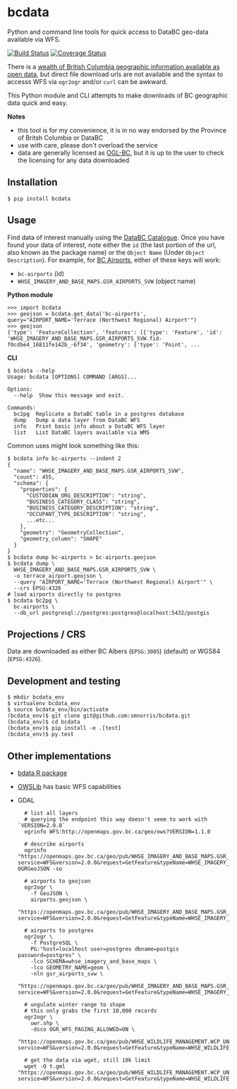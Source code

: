 # bcdata

Python and command line tools for quick access to DataBC geo-data available via WFS.

[![Build Status](https://travis-ci.org/smnorris/bcdata.svg?branch=master)](https://travis-ci.org/smnorris/bcdata)
[![Coverage Status](https://coveralls.io/repos/github/smnorris/bcdata/badge.svg?branch=master)](https://coveralls.io/github/smnorris/bcdata?branch=master)

There is a [wealth of British Columbia geographic information available as open
data](https://catalogue.data.gov.bc.ca/dataset?download_audience=Public),
but direct file download urls are not available and the syntax to accesss WFS via `ogr2ogr` and/or `curl` can be awkward.

This Python module and CLI attempts to make downloads of BC geographic data quick and easy.


**Notes**

- this tool is for my convenience, it is in no way endorsed by the Province of Britsh Columbia or DataBC
- use with care, please don't overload the service
- data are generally licensed as [OGL-BC](http://www2.gov.bc.ca/gov/content/governments/about-the-bc-government/databc/open-data/open-government-license-bc), but it is up to the user to check the licensing for any data downloaded


## Installation

    $ pip install bcdata

## Usage

Find data of interest manually using the [DataBC Catalogue](https://catalogue.data.gov.bc.ca/dataset?download_audience=Public). Once you have found your data of interest, note either the `id` (the last portion of the url, also known as the package name) or the `Object Name` (Under `Object Description`). For example, for [BC Airports]( https://catalogue.data.gov.bc.ca/dataset/bc-airports), either of these keys will work:

- `bc-airports` (id)
- `WHSE_IMAGERY_AND_BASE_MAPS.GSR_AIRPORTS_SVW` (object name)

**Python module**

    >>> import bcdata
    >>> geojson = bcdata.get_data('bc-airports', query="AIRPORT_NAME='Terrace (Northwest Regional) Airport'")
    >>> geojson
    {'type': 'FeatureCollection', 'features': [{'type': 'Feature', 'id': 'WHSE_IMAGERY_AND_BASE_MAPS.GSR_AIRPORTS_SVW.fid-f0cdbe4_16811fe142b_-6f34', 'geometry': {'type': 'Point', ...

**CLI**

    $ bcdata --help
    Usage: bcdata [OPTIONS] COMMAND [ARGS]...

    Options:
      --help  Show this message and exit.

    Commands:
      bc2pg  Replicate a DataBC table in a postgres database
      dump   Dump a data layer from DataBC WFS
      info   Print basic info about a DataBC WFS layer
      list   List DataBC layers available via WMS

Common uses might look something like this:

    $ bcdata info bc-airports --indent 2
    {
      "name": "WHSE_IMAGERY_AND_BASE_MAPS.GSR_AIRPORTS_SVW",
      "count": 455,
      "schema": {
        "properties": {
          "CUSTODIAN_ORG_DESCRIPTION": "string",
          "BUSINESS_CATEGORY_CLASS": "string",
          "BUSINESS_CATEGORY_DESCRIPTION": "string",
          "OCCUPANT_TYPE_DESCRIPTION": "string",
          ...etc...
        },
        "geometry": "GeometryCollection",
        "geometry_column": "SHAPE"
      }
    }
    $ bcdata dump bc-airports > bc-airports.geojson
    $ bcdata dump \
      WHSE_IMAGERY_AND_BASE_MAPS.GSR_AIRPORTS_SVW \
      -o terrace_airport.geojson \
      --query "AIRPORT_NAME='Terrace (Northwest Regional) Airport'" \
      --crs EPSG:4326
    # load airports directly to postgres
    $ bcdata bc2pg \
      bc-airports \
      --db_url postgresql://postgres:postgres@localhost:5432/postgis


## Projections / CRS

Data are downloaded as either BC Albers (`EPSG:3005`) (default) or WGS84 (`EPSG:4326`).


## Development and testing

    $ mkdir bcdata_env
    $ virtualenv bcdata_env
    $ source bcdata_env/bin/activate
    (bcdata_env)$ git clone git@github.com:smnorris/bcdata.git
    (bcdata_env)$ cd bcdata
    (bcdata_env)$ pip install -e .[test]
    (bcdata_env)$ py.test


## Other implementations
- [bdata R package](https://github.com/bcgov/bcdata)
- [OWSLib](https://github.com/geopython/OWSLib) has basic WFS capabilities
- GDAL

        # list all layers
        # querying the endpoint this way doesn't seem to work with `VERSION=2.0.0`
        ogrinfo WFS:http://openmaps.gov.bc.ca/geo/ows?VERSION=1.1.0

        # describe airports
        ogrinfo "https://openmaps.gov.bc.ca/geo/pub/WHSE_IMAGERY_AND_BASE_MAPS.GSR_AIRPORTS_SVW/wfs?service=WFS&version=2.0.0&request=GetFeature&typeName=WHSE_IMAGERY_AND_BASE_MAPS.GSR_AIRPORTS_SVW&outputFormat=json&SRSNAME=epsg%3A3005" OGRGeoJSON -so

        # airports to geojson
        ogr2ogr \
          -f GeoJSON \
          airports.geojson \
          "https://openmaps.gov.bc.ca/geo/pub/WHSE_IMAGERY_AND_BASE_MAPS.GSR_AIRPORTS_SVW/wfs?service=WFS&version=2.0.0&request=GetFeature&typeName=WHSE_IMAGERY_AND_BASE_MAPS.GSR_AIRPORTS_SVW&outputFormat=json&SRSNAME=epsg%3A3005"

        # airports to postgres
        ogr2ogr \
          -f PostgreSQL \
          PG:"host=localhost user=postgres dbname=postgis password=postgres" \
          -lco SCHEMA=whse_imagery_and_base_maps \
          -lco GEOMETRY_NAME=geom \
          -nln gsr_airports_svw \
          "https://openmaps.gov.bc.ca/geo/pub/WHSE_IMAGERY_AND_BASE_MAPS.GSR_AIRPORTS_SVW/wfs?service=WFS&version=2.0.0&request=GetFeature&typeName=WHSE_IMAGERY_AND_BASE_MAPS.GSR_AIRPORTS_SVW&outputFormat=json&SRSNAME=epsg%3A3005"

        # ungulate winter range to shape
        # this only grabs the first 10,000 records
        ogr2ogr \
          uwr.shp \
          -dsco OGR_WFS_PAGING_ALLOWED=ON \
          "https://openmaps.gov.bc.ca/geo/pub/WHSE_WILDLIFE_MANAGEMENT.WCP_UNGULATE_WINTER_RANGE_SP/wfs?service=WFS&version=2.0.0&request=GetFeature&typeName=WHSE_WILDLIFE_MANAGEMENT.WCP_UNGULATE_WINTER_RANGE_SP&outputFormat=json&SRSNAME=epsg%3A3005"

        # get the data via wget, still 10k limit
        wget -O t.gml "https://openmaps.gov.bc.ca/geo/pub/WHSE_WILDLIFE_MANAGEMENT.WCP_UNGULATE_WINTER_RANGE_SP/wfs?service=WFS&version=2.0.0&request=GetFeature&typeName=WHSE_WILDLIFE_MANAGEMENT.WCP_UNGULATE_WINTER_RANGE_SP&SRSNAME=epsg%3A3005"

